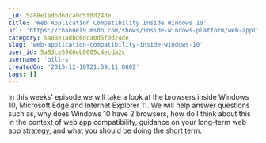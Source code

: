 ```yaml
---
_id: 5a88e1adbd6dca0d5f0d24de
title: 'Web Application Compatibility Inside Windows 10'
url: 'https://channel9.msdn.com/shows/inside-windows-platform/web-application-compatibility-inside-windows-10'
category: 5a88e1adbd6dca0d5f0d24de
slug: 'web-application-compatibility-inside-windows-10'
user_id: 5a83ce59d6eb0005c4ecda2c
username: 'bill-s'
createdOn: '2015-12-10T21:59:11.000Z'
tags: []
---
```


In this weeks' episode we will take a look at the browsers inside Windows 10, Microsoft Edge and Internet Explorer 11. We will help answer questions such as, why does Windows 10  have 2 browsers, how do I think about this in the context of web app compatibility, guidance on your long-term web app strategy, and what you should be doing the short term.
